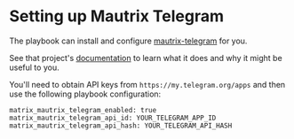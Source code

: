 # Setting up Mautrix Telegram

The playbook can install and configure [mautrix-telegram](https://github.com/tulir/mautrix-telegram) for you.

See that project's [documentation](https://github.com/tulir/mautrix-telegram/wiki#usage) to learn what it does and why it might be useful to you.

You'll need to obtain API keys from `https://my.telegram.org/apps` and then use the following playbook configuration:
```
matrix_mautrix_telegram_enabled: true
matrix_mautrix_telegram_api_id: YOUR_TELEGRAM_APP_ID
matrix_mautrix_telegram_api_hash: YOUR_TELEGRAM_API_HASH
```
